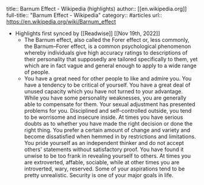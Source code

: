 title:: Barnum Effect - Wikipedia (highlights)
author:: [[en.wikipedia.org]]
full-title:: "Barnum Effect - Wikipedia"
category:: #articles
url:: https://en.wikipedia.org/wiki/Barnum_effect

- Highlights first synced by [[Readwise]] [[Nov 19th, 2022]]
	- The Barnum effect, also called the Forer effect or, less commonly, the Barnum–Forer effect, is a common psychological phenomenon whereby individuals give high accuracy ratings to descriptions of their personality that supposedly are tailored specifically to them, yet which are in fact vague and general enough to apply to a wide range of people.
	- You have a great need for other people to like and admire you.
	  You have a tendency to be critical of yourself.
	  You have a great deal of unused capacity which you have not turned to your advantage.
	  While you have some personality weaknesses, you are generally able to compensate for them.
	  Your sexual adjustment has presented problems for you.
	  Disciplined and self-controlled outside, you tend to be worrisome and insecure inside.
	  At times you have serious doubts as to whether you have made the right decision or done the right thing.
	  You prefer a certain amount of change and variety and become dissatisfied when hemmed in by restrictions and limitations.
	  You pride yourself as an independent thinker and do not accept others' statements without satisfactory proof.
	  You have found it unwise to be too frank in revealing yourself to others.
	  At times you are extroverted, affable, sociable, while at other times you are introverted, wary, reserved.
	  Some of your aspirations tend to be pretty unrealistic.
	  Security is one of your major goals in life.